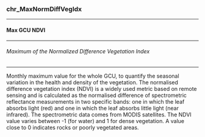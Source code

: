### chr_MaxNormDiffVegIdx



------
#### Max GCU  NDVI



------
###### Maximum of the Normalized Difference Vegetation Index



------
Monthly maximum value for the whole GCU, to quantify the seasonal variation in the health and density of the vegetation. The normalised difference vegetation index (NDVI) is a widely used metric based on remote sensing and is calculated as the normalised difference of spectrometric reflectance measurements in two specific bands: one in which the leaf absorbs light (red) and one in which the leaf absorbs little light (near infrared). The spectrometric data comes from MODIS satellites. The NDVI value varies between -1 (for water) and 1 for dense vegetation. A value close to 0 indicates rocks or poorly vegetated areas.